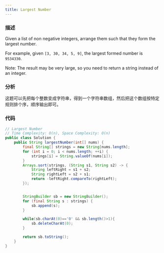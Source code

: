 ```yaml
---
title: Largest Number
---
```


### 描述

Given a list of non negative integers, arrange them such that they form the largest number.

For example, given `[3, 30, 34, 5, 9]`, the largest formed number is `9534330`.

Note: The result may be very large, so you need to return a string instead of an integer.

### 分析

这题可以先把每个整数变成字符串，得到一个字符串数组，然后把这个数组按特定规则排个序，顺序输出即可。

### 代码

```java
// Largest Number
// Time Complexity: O(n), Space Complexity: O(n)
public class Solution {
    public String largestNumber(int[] nums) {
        final String[] strings = new String[nums.length];
        for (int i = 0; i < nums.length; ++i) {
            strings[i] = String.valueOf(nums[i]);
        }
        Arrays.sort(strings, (String s1, String s2) -> {
            String leftRight = s1 + s2;
            String rightLeft = s2 + s1;
            return -leftRight.compareTo(rightLeft);
        });


        StringBuilder sb = new StringBuilder();
        for (final String s : strings) {
            sb.append(s);
        }

        while(sb.charAt(0)=='0' && sb.length()>1){
            sb.deleteCharAt(0);
        }

        return sb.toString();
    }
}
```
